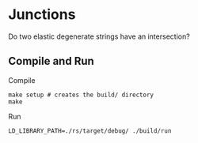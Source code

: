 # Junctions

Do two elastic degenerate strings have an intersection?


## Compile and Run
Compile
```
make setup # creates the build/ directory
make
```

Run
```
LD_LIBRARY_PATH=./rs/target/debug/ ./build/run
```
